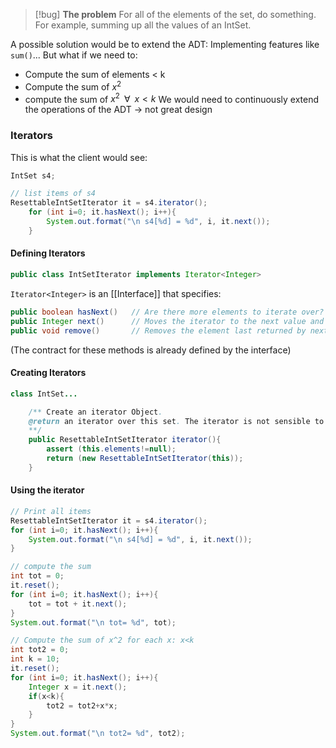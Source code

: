 > [!bug]  **The problem** 
 > For all of the elements of the set, do something. 
 > For example, summing up all the values of an IntSet. 
 
 A possible solution would be to extend the ADT: 
 Implementing features like `sum()`... But what if we need to: 
 - Compute the sum of elements < k
 - Compute the sum of $x^{2}$ 
 - compute the sum of $x^{2} \;\; \forall \; \;x<k$ 
 We would need to continuously extend the operations of the ADT -> not great design

### Iterators 

This is what the client would see: 
```java
IntSet s4;

// list items of s4
ResettableIntSetIterator it = s4.iterator();
	for (int i=0; it.hasNext(); i++){
		System.out.format("\n s4[%d] = %d", i, it.next());
	}
```


#### Defining Iterators

```java
public class IntSetIterator implements Iterator<Integer>
```

`Iterator<Integer>` is an [[Interface]] that specifies:
```java
public boolean hasNext()   // Are there more elements to iterate over?
public Integer next()      // Moves the iterator to the next value and returns its *value*  
public void remove()       // Removes the element last returned by next()
```
(The contract for these methods is already defined by the interface)

#### Creating Iterators
```java
class IntSet...

	/** Create an iterator Object. 
	@return an iterator over this set. The iterator is not sensible to mutations of this set. 
	**/
	public ResettableIntSetIterator iterator(){
		assert (this.elements!=null);
		return (new ResettableIntSetIterator(this));
	}
```

#### Using the iterator
```java
// Print all items
ResettableIntSetIterator it = s4.iterator();
for (int i=0; it.hasNext(); i++){
	System.out.format("\n s4[%d] = %d", i, it.next());
}

// compute the sum
int tot = 0;
it.reset();
for (int i=0; it.hasNext(); i++){
	tot = tot + it.next();
}
System.out.format("\n tot= %d", tot);

// Compute the sum of x^2 for each x: x<k
int tot2 = 0;
int k = 10;
it.reset();
for (int i=0; it.hasNext(); i++){
	Integer x = it.next();
	if(x<k){
		tot2 = tot2+x*x;
	}
}
System.out.format("\n tot2= %d", tot2);
```